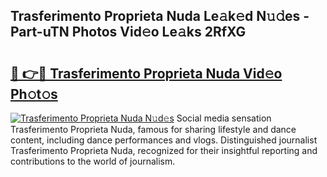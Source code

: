 ## Trasferimento Proprieta Nuda Le𝚊k𝚎d N𝚞𝚍es - Part-uTN Photos Vid𝚎o Le𝚊ks 2RfXG

# <h2><a href="http://fbbaty.evod.top/?m=Trasferimento+Proprieta+Nuda">🔗 👉🔴 Trasferimento Proprieta Nuda Vid𝚎o Ph𝚘t𝚘s</a></h2>

[![Trasferimento Proprieta Nuda N𝚞d𝚎s](https://i.imgur.com/8V9OHl7.gif)](http://fbbaty.evod.top/?m=Trasferimento+Proprieta+Nuda)
Social media sensation Trasferimento Proprieta Nuda, famous for sharing lifestyle and dance content, including dance performances and vlogs. Distinguished journalist Trasferimento Proprieta Nuda, recognized for their insightful reporting and contributions to the world of journalism. 
